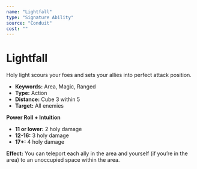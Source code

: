 ```yaml
---
name: "Lightfall"
type: "Signature Ability"
source: "Conduit"
cost: ""
---
```


# Lightfall

Holy light scours your foes and sets your allies into perfect attack position.

- **Keywords:** Area, Magic, Ranged
- **Type:** Action
- **Distance:** Cube 3 within 5
- **Target:** All enemies

**Power Roll + Intuition**

- **11 or lower:** 2 holy damage
- **12-16:** 3 holy damage
- **17+:** 4 holy damage

**Effect:** You can teleport each ally in the area and yourself (if you’re in the area) to an unoccupied space within the area.
